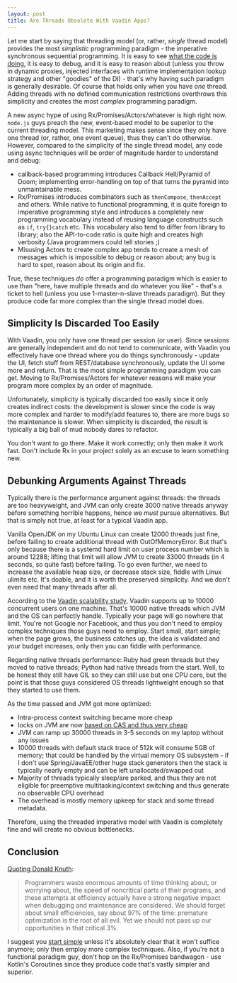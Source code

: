 ```yaml
---
layout: post
title: Are Threads Obsolete With Vaadin Apps?
---
```


Let me start by saying that threading model (or, rather, *single* thread model) provides the most *simplistic* programming paradigm - the imperative synchronous sequential programming. It is easy to see [what the code is doing](../code-locality-and-ability-to-navigate/), it is easy to debug, and it is easy to reason about (unless you throw in dynamic proxies, injected interfaces with runtime implementation lookup strategy and other "goodies" of the DI) - that's why having such paradigm is generally desirable. Of course that holds only when you have *one* thread. Adding threads with no defined communication restrictions overthrows this simplicity and creates the most *complex* programming paradigm.

A new async hype of using Rx/Promises/Actors/whatever is high right now. `node.js` guys preach the new, event-based model to be superior to the current threading model. This marketing makes sense since they only have one thread (or, rather, one event queue), thus they can't do otherwise. However, compared to the simplicity of the single thread model, any code using async techniques will be order of magnitude harder to understand and debug:

* callback-based programming introduces Callback Hell/Pyramid of Doom; implementing error-handling on top of that turns the pyramid into unmaintainable mess.
* Rx/Promises introduces combinators such as `thenCompose`, `thenAccept` and others. While native to functional programming, it is quite foreign to imperative programming style and introduces a completely new programming vocabulary instead of reusing language constructs such as `if`, `try{}catch` etc. This vocabulary also tend to differ from library to library; also the API-to-code ratio is quite high and creates high verbosity (Java programmers could tell stories ;)
* Misusing Actors to create complex app tends to create a mesh of messages which is impossible to debug or reason about; any bug is hard to spot, reason about its origin and fix.

True, these techniques *do* offer a programming paradigm which is easier to use than "here, have multiple threads and do whatever you like" - that's a ticket to hell (unless you use 1-master-n-slave threads paradigm). But they produce code far more complex than the single thread model does.

## Simplicity Is Discarded Too Easily

With Vaadin, you only have one thread per session (or user). Since sessions are generally independent and do not tend to communicate, with Vaadin you effectively have one thread where you do things synchronously - update the UI, fetch stuff from REST/database synchronously, update the UI some more and return. That is the most simple programming paradigm you can get. Moving to Rx/Promises/Actors for whatever reasons will make your program more complex by an order of magnitude.

Unfortunately, simplicity is typically discarded too easily since it only creates indirect costs: the development is slower since the code is way more complex and harder to modify/add features to, there are more bugs so the maintenance is slower. When simplicity is discarded, the result is typically a big ball of mud nobody dares to refactor.

You don't want to go there. Make it work correctly; only then make it work fast. Don't include Rx in your project solely as an excuse to learn something new.

## Debunking Arguments Against Threads

Typically there is the performance argument against threads: the threads are too heavyweight, and JVM can only create 3000 native threads anyway before something horrible happens, hence we *must* pursue alternatives. But that is simply not true, at least for a typical Vaadin app.

Vanilla OpenJDK on my Ubuntu Linux can create 12000 threads just fine, before failing to create additional thread with OutOfMemoryError. But that's only because there is a systemd hard limit on user process number which is around 12288; lifting that limit will allow JVM to create 33000 threads (in 4 seconds, so quite fast) before failing. To go even further, we need to increase the available heap size, or decrease stack size, fiddle with Linux ulimits etc. It's doable, and it is worth the preserved simplicity. And we don't even need that many threads after all.

According to the [Vaadin scalability study](https://vaadin.com/framework/scalability), Vaadin supports up to 10000 concurrent users on one machine. That's 10000 native threads which JVM and the OS can perfectly handle. Typically your page will go nowhere that limit. You're not Google nor Facebook, and thus you don't need to employ complex techniques those guys need to employ. Start small, start simple; when the page grows, the business catches up, the idea is validated and your budget increases, only then you can fiddle with performance.

Regarding native threads performance: Ruby had green threads but they moved to native threads; Python had native threads from the start. Well, to be honest they still have GIL so they can still use but one CPU core, but the point is that those guys considered OS threads lightweight enough so that they started to use them.

As the time passed and JVM got more optimized:

* Intra-process context switching became more cheap
* locks on JVM are now [based on CAS and thus very cheap](https://blogs.oracle.com/dave/biased-locking-in-hotspot)
* JVM can ramp up 30000 threads in 3-5 seconds on my laptop without any issues
* 10000 threads with default stack trace of 512k will consume 5GB of memory; that could be handled by the virtual memory OS subsystem - if I don't use Spring/JavaEE/other huge stack generators then the stack is typically nearly empty and can be left unallocated/swapped out
* Majority of threads typically sleep/are parked, and thus they are not eligible for preemptive multitasking/context switching and thus generate no observable CPU overhead
* The overhead is mostly memory upkeep for stack and some thread metadata.

Therefore, using the threaded imperative model with Vaadin is completely fine and will create no obvious bottlenecks.

## Conclusion

[Quoting Donald Knuth](http://wiki.c2.com/?PrematureOptimization):

> Programmers waste enormous amounts of time thinking about, or worrying about, the speed of noncritical parts of their programs, and these attempts at efficiency actually have a strong negative impact when debugging and maintenance are considered. We should forget about small efficiencies, say about 97% of the time: premature optimization is the root of all evil. Yet we should not pass up our opportunities in that critical 3%.

I suggest you [start simple](http://www.codingninja.co.uk/best-programmers-quotes/) unless it's absolutely clear that it won't suffice anymore; only then employ more complex techniques. Also, if you're not a functional paradigm guy, don't hop on the Rx/Promises bandwagon - use Kotlin's Coroutines since they produce code that's vastly simpler and superior.
